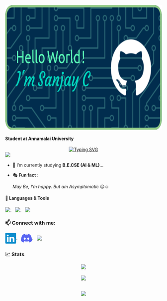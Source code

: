 <img align = "center" height = 400 width = 1000 src = "./github-header.png">


<h4> Student at Annamalai University</h4>


<div align = "center">
      <a href="https://github.com/Sanjaycsk18"><img src="https://readme-typing-svg.demolab.com?font=Alkatra&size=25&pause=1000&color=85C9FFF3&center=true&vCenter=true&width=500&lines=+AI+%26+ML+Student+;+Curious+to+Learn+New+Things+;AI+%7C+ML+%7C+Web+Dev+%26+Design +Freak+" alt="Typing SVG" /></a>
      </div>


<div align = "left">
     <img src = "https://komarev.com/ghpvc/?username=sanjaycsk18&label=PROFILE+VIEWS&color=ff69b4">
  </a>
</div>


- 🌱 I’m currently studying **B.E.CSE (AI & ML)**...
- 🎭 **Fun fact** :  
   
     *May Be, I'm happy. But am Asymptomatic* 😌☺️

<h4>🔧 Languages & Tools </h4>

<div align = "left" > 
      <a href = "https://www.w3schools.com/c/" target = "blank"><img align = "center" src="https://upload.wikimedia.org/wikipedia/commons/1/18/C_Programming_Language.svg" width = "35"> 
  </a>&nbsp;&nbsp;
      <a href = "https://isocpp.org/" target = "blank"><img align="center" src="https://upload.wikimedia.org/wikipedia/commons/1/18/ISO_C%2B%2B_Logo.svg" width = "35">
  </a>&nbsp;&nbsp;
      <a href = "https://coursera.org/share/4a0ab37e8b4c5c0a62c00cf88412c5ba"><img align="center" src="https://upload.wikimedia.org/wikipedia/commons/c/c3/Python-logo-notext.svg" width = "35">
  </a>
</div>

<h3>📫 Connect with me:</h3>

<div align = "left">
     <a href = "https://linkedin.com/in/sanjaycsk18" target = "blank"><img align = "center" src = "linkedin-logo-2430.svg" width = "35" alt = "@sanjaycsk18">
  </a>&nbsp;&nbsp;
     <a href = "https://discordapp.com/users/Sketch_18#4311" target = "blank"><img align="center" src = "discord-mark-blue.svg" width = "35" alt = "@Sketch_18#4311">
  </a>&nbsp;&nbsp;
     <a href = "https://github.com/Sanjaycsk18" target = "blank"><img align = "center" src = "https://img.icons8.com/doodle/40/000000/github--v1.png" width = "35">
  </a>
</div>

<h3>📈 Stats</h3>

<div align = "center" >
     <img width = 500 src = "https://github-readme-stats.vercel.app/api?username=Sanjaycsk18&theme=github_dark&show_icons=true" >
</div>

<br>

<div align = "center">
      <a href ="https://github.com/Sanjaycsk18">
            <img width = 600 src ="https://github-readme-streak-stats.herokuapp.com/?user=Sanjaycsk18&theme=dark&count_private=true&theme=radical"/>
      </a>
</div>

<br>

<p align = "center">
       <a href = "https://github.com/Sanjaycsk18">
     <img width = 800 src = "https://github-profile-trophy.vercel.app/?username=Sanjaycsk18&column=6&theme=gruvbox&no-frame=true"/>
   </a>
</p>




     





